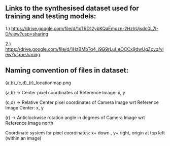 ## Links to the synthesised dataset used for training and testing models:

1.) https://drive.google.com/file/d/1xTRD12ybKQaEmozn-2HzhUjsdc0L7I-D/view?usp=sharing

2.) https://drive.google.com/file/d/1HzBMbTq4_i9G9rLul_eOCCx9dwUgZovq/view?usp=sharing

## Naming convention of files in dataset:

(a,b)\_(c,d)\_(r)\_locationmap.png

(a,b) -> Center pixel coordinates of Reference Image: x, y

(c,d) -> Relative Center pixel coordinates of Camera Image wrt Reference Image Center: x, y

(r)   -> Anticlockwise rotation angle in degrees of Camera Image wrt Reference Image north 

Coordinate system for pixel coordinates: x+ down , y+ right, origin at top left (within an image)

